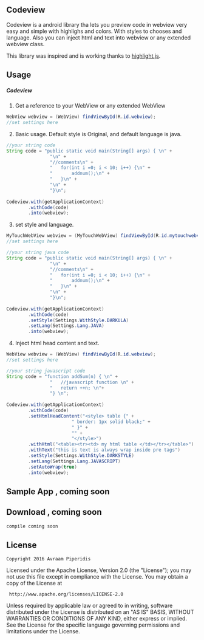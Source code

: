 Codeview
-------------

Codeview is a android library tha lets you
preview code in webview very easy and simple with highlighs and colors.
With styles to chooses and language.
Also you can inject html and text into webview or any extended webview class.

This library was inspired and is working thanks to [highlight.js](https://highlightjs.org/).


Usage
-----

##### Codeview


1) Get a reference to your WebView or any extended WebView

```java
WebView webview = (WebView) findViewById(R.id.webview);
//set settings here
```

2) Basic usage. Default style is Original, and default language is java.

```java
//your string code 
String code = "public static void main(String[] args) { \n" +
                "\n" +
                "//comments\n" +
                "   for(int i =0; i < 10; i++) {\n" +
                "       addnum();\n" +
                "   }\n" +
                "\n" +
                "}\n";
								
Codeview.with(getApplicationContext)
		.withCode(code)
		.into(webview);
```


3) set style and language.

```java
MyTouchWebView webview = (MyTouchWebView) findViewById(R.id.mytouchwebview);
//set settings here
```

```java
//your string java code 
String code = "public static void main(String[] args) { \n" +
                "\n" +
                "//comments\n" +
                "   for(int i =0; i < 10; i++) {\n" +
                "       addnum();\n" +
                "   }\n" +
                "\n" +
                "}\n";
								
Codeview.with(getApplicationContext)
		.withCode(code)
		.setStyle(Settings.WithStyle.DARKULA)
        .setLang(Settings.Lang.JAVA)
		.into(webview);
```


4) Inject html head content and text.

```java
WebView webview = (WebView) findViewById(R.id.webview);
//set settings here
```

```java
//your string javascript code 
String code = "function addSum(n) {	\n" +
				"	//javascript function \n" +
				"	return ++n; \n"+
				"} \n";
								
Codeview.with(getApplicationContext)
		.withCode(code)
		.setHtmlHeadContent("<style> table {" +
                        " border: 1px solid black;" +
                        " }" +
                        "" +
                        "</style>")
		.withHtml("<table><tr><td> my html table </td></tr></table>")
		.withText("this is text is always wrap inside pre tags")
		.setStyle(Settings.WithStyle.DARKSTYLE)
        .setLang(Settings.Lang.JAVASCRIPT)
		.setAutoWrap(true)
		.into(webview);
```



Sample App , coming soon
----------

Download , coming soon
--------

```groovy
compile coming soon
```

License
-------

    Copyright 2016 Avraam Piperidis

   Licensed under the Apache License, Version 2.0 (the "License");
   you may not use this file except in compliance with the License.
   You may obtain a copy of the License at

     http://www.apache.org/licenses/LICENSE-2.0

   Unless required by applicable law or agreed to in writing, software
   distributed under the License is distributed on an "AS IS" BASIS,
   WITHOUT WARRANTIES OR CONDITIONS OF ANY KIND, either express or implied.
   See the License for the specific language governing permissions and
   limitations under the License.
